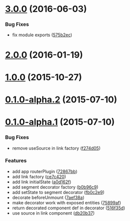 <a name="3.0.0"></a>
# [3.0.0](https://github.com/router5/deku-router5/compare/v2.0.0...v3.0.0) (2016-06-03)


### Bug Fixes

* fix module exports ([575b2ec](https://github.com/router5/deku-router5/commit/575b2ec))



<a name="2.0.0"></a>
# [2.0.0](https://github.com/router5/deku-router5/compare/v1.0.0...v2.0.0) (2016-01-19)




<a name="1.0.0"></a>
# [1.0.0](https://github.com/router5/deku-router5/compare/v0.1.0-alpha.2...v1.0.0) (2015-10-27)




<a name="0.1.0-alpha.2"></a>
# [0.1.0-alpha.2](https://github.com/router5/deku-router5/compare/v0.1.0-alpha.1...v0.1.0-alpha.2) (2015-07-10)




<a name="0.1.0-alpha.1"></a>
# [0.1.0-alpha.1](https://github.com/router5/deku-router5/compare/ce7c420...v0.1.0-alpha.1) (2015-07-10)


### Bug Fixes

* remove useSource in link factory ([f274d05](https://github.com/router5/deku-router5/commit/f274d05))

### Features

* add app routerPlugin ([72867bb](https://github.com/router5/deku-router5/commit/72867bb))
* add link factory ([ce7c420](https://github.com/router5/deku-router5/commit/ce7c420))
* add link initialState ([a0d162f](https://github.com/router5/deku-router5/commit/a0d162f))
* add segment decorator factory ([b0b96c9](https://github.com/router5/deku-router5/commit/b0b96c9))
* add setState to segment decorator ([fb0c2e9](https://github.com/router5/deku-router5/commit/fb0c2e9))
* decorate beforeUnmount ([7aef38a](https://github.com/router5/deku-router5/commit/7aef38a))
* make decorator work with exposed entities ([75899af](https://github.com/router5/deku-router5/commit/75899af))
* return decorated component def in decorator ([516f35d](https://github.com/router5/deku-router5/commit/516f35d))
* use source in link component ([db20b37](https://github.com/router5/deku-router5/commit/db20b37))



